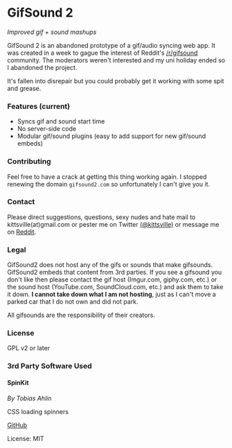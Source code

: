 # GifSound 2  
*Improved gif + sound mashups*

GifSound 2 is an abandoned prototype of a gif/audio syncing web app. It was created in a week to gague the interest of Reddit's [/r/gifsound](http://reddit.com/r/gifsound) community. The moderators weren't interested and my uni holiday ended so I abandoned the project.

It's fallen into disrepair but you could probably get it working with some spit and grease.

### Features (current)

- Syncs gif and sound start time
- No server-side code
- Modular gif/sound plugins (easy to add support for new gif/sound embeds)

### Contributing

Feel free to have a crack at getting this thing working again. I stopped renewing the domain `gifsound2.com` so unfortunately I can't give you it.

### Contact

Please direct suggestions, questions, sexy nudes and hate mail to kittsville(at)gmail.com or pester me on Twitter [(@kittsville)](https://twitter.com/kittsville) or message me on [Reddit](http://reddit.com/user/kittsville/).

### Legal

GifSound2 does not host any of the gifs or sounds that make gifsounds. GifSound2 embeds that content from 3rd parties. If you see a gifsound you don't like then please contact the gif host (Imgur.com, giphy.com, etc.) or the sound host (YouTube.com, SoundCloud.com, etc.) and ask them to take it down. **I cannot take down what I am not hosting**, just as I can't move a parked car that I do not own and did not park.

All gifsounds are the responsibility of their creators.

### License

GPL v2 or later

### 3rd Party Software Used

#### SpinKit

*By Tobias Ahlin*

CSS loading spinners

[GitHub](https://github.com/tobiasahlin/SpinKit)

License: MIT
